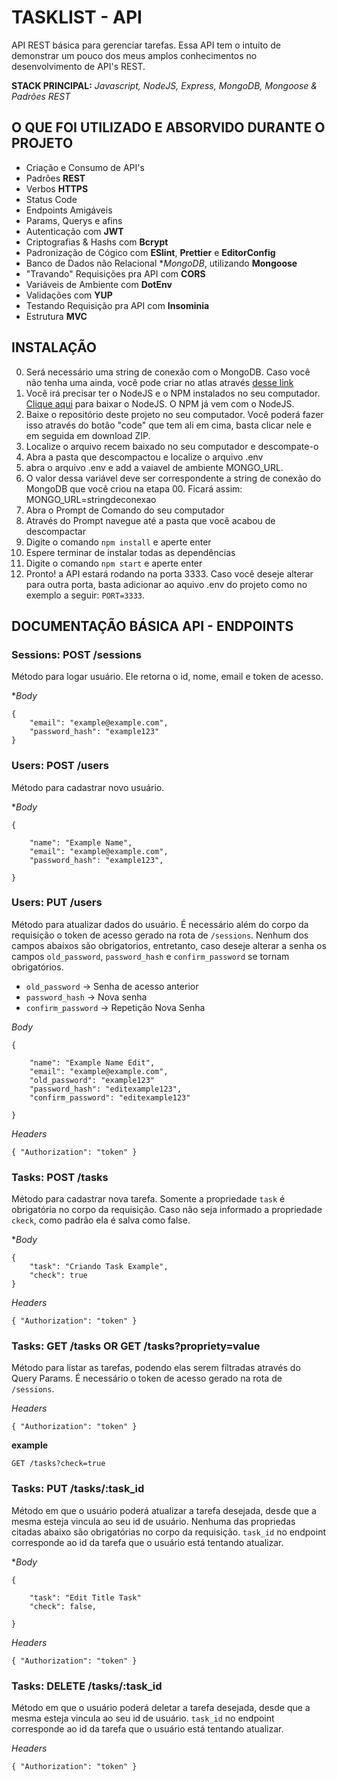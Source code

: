 # TASKLIST - API

API REST básica para gerenciar tarefas. Essa API tem o intuito de demonstrar um pouco dos meus amplos conhecimentos no desenvolvimento de API's REST.

**STACK PRINCIPAL:** *Javascript, NodeJS, Express, MongoDB, Mongoose & Padrões REST*


## O QUE FOI UTILIZADO E ABSORVIDO DURANTE O PROJETO

- Criação e Consumo de API's
- Padrões **REST**
- Verbos **HTTPS**
- Status Code
- Endpoints Amigáveis
- Params, Querys e afins
- Autenticação com **JWT**
- Criptografias & Hashs com **Bcrypt**
- Padronização de Cógico com **ESlint**, **Prettier** e **EditorConfig**
- Banco de Dados não Relacional **MongoDB*, utilizando **Mongoose**
- "Travando" Requisições pra API com **CORS**
- Variáveis de Ambiente com **DotEnv**
- Validações com **YUP**
- Testando Requisição pra API com **Insominia**
- Estrutura **MVC**

## INSTALAÇÃO

00. Será necessário uma string de conexão com o MongoDB. Caso você não tenha uma ainda, você pode criar no atlas através [desse link](https://www.mongodb.com/cloud/atlas/register)
01. Você irá precisar ter o NodeJS e o NPM instalados no seu computador. [Clique aqui](https://nodejs.org/en/) para baixar o NodeJS. O NPM já vem com o NodeJS.
02. Baixe o repositório deste projeto no seu computador. Você poderá fazer isso através do botão "code" que tem ali em cima, basta clicar nele e em seguida em download ZIP.
03. Localize o arquivo recem baixado no seu computador e descompate-o
04. Abra a pasta que descompactou e localize o arquivo .env
05. abra o arquivo .env e add a vaiavel de ambiente MONGO_URL.
06. O valor dessa variável deve ser correspondente a string de conexão do MongoDB que você criou na etapa 00. Ficará assim: MONGO_URL=stringdeconexao
07. Abra o Prompt de Comando do seu computador
08. Através do Prompt navegue até a pasta que você acabou de descompactar
09. Digite o comando `npm install` e aperte enter
10. Espere terminar de instalar todas as dependências
11. Digite o comando `npm start` e aperte enter
12. Pronto! a API estará rodando na porta 3333. Caso você deseje alterar para outra porta, basta adicionar ao aquivo .env do projeto como no exemplo a seguir: `PORT=3333`.



## DOCUMENTAÇÃO BÁSICA API - ENDPOINTS

### Sessions: POST /sessions

Método para logar usuário. Ele retorna o id, nome, email e token de acesso.

**Body*
```
{
  	"email": "example@example.com",
  	"password_hash": "example123"
}

```

### Users: POST /users

Método para cadastrar novo usuário.

**Body*

```
{

	"name": "Example Name",
	"email": "example@example.com",
	"password_hash": "example123",

}

```

### Users: PUT /users

Método para atualizar dados do usuário. É necessário além do corpo da requisição o token de acesso gerado na rota de `/sessions`. Nenhum dos campos abaixos são obrigatorios, entretanto, caso deseje alterar a senha os campos `old_password`, `password_hash` e `confirm_password` se tornam obrigatórios.

- `old_password` -> Senha de acesso anterior
- `password_hash` -> Nova senha
- `confirm_password` -> Repetição Nova Senha

*Body*

```
{

	"name": "Example Name Edit",
	"email": "example@example.com",
	"old_password": "example123"
	"password_hash": "editexample123",
	"confirm_password": "editexample123"

}

```

*Headers*

```
{ "Authorization": "token" }

```

### Tasks: POST /tasks

Método para cadastrar nova tarefa. Somente a propriedade `task` é obrigatória no corpo da requisição. Caso não seja informado  a propriedade `ckeck`, como padrão ela é salva como false.

**Body*

```
{
	"task": "Criando Task Example",
	"check": true
}

```

*Headers*

```
{ "Authorization": "token" }

```


### Tasks: GET /tasks OR GET /tasks?propriety=value

Método para listar as tarefas, podendo elas serem filtradas através do Query Params. É necessário o token de acesso gerado na rota de `/sessions`.


*Headers*

```
{ "Authorization": "token" }

```

**example**

```
GET /tasks?check=true

```

### Tasks: PUT /tasks/:task_id

Método em que o usuário poderá atualizar a tarefa desejada, desde que a mesma esteja vincula ao seu id de usuário. Nenhuma das propriedas citadas abaixo são obrigatórias no corpo da requisição. `task_id` no endpoint corresponde ao id da tarefa que o usuário está tentando atualizar.

**Body*

```
{

	"task": "Edit Title Task"
	"check": false,

}

```

*Headers*

```
{ "Authorization": "token" }

```


### Tasks: DELETE /tasks/:task_id

Método em que o usuário poderá deletar a tarefa desejada, desde que a mesma esteja vincula ao seu id de usuário. `task_id` no endpoint corresponde ao id da tarefa que o usuário está tentando atualizar.

*Headers*

```
{ "Authorization": "token" }

```


